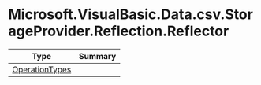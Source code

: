 ﻿
# Microsoft.VisualBasic.Data.csv.StorageProvider.Reflection.Reflector

|Type|Summary|
|----|-------|
|[OperationTypes](./OperationTypes.md)||


